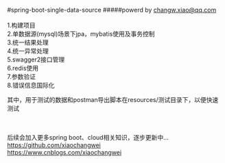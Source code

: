 #spring-boot-single-data-source
#####powerd by changw.xiao@qq.com
<br/><br/>
1.构建项目<br/>
2.单数据源(mysql)场景下jpa，mybatis使用及事务控制<br/>
3.统一结果处理<br/>
4.统一异常处理<br/>
5.swagger2接口管理<br/>
6.redis使用<br/>
7.参数验证<br/>
8.错误信息国际化<br/>

其中，用于测试的数据和postman导出脚本在resources/测试目录下，以便快速测试<br/>


<br/><br/>
后续会加入更多spring boot、cloud相关知识，逐步更新中...
<br/>https://github.com/xiaochangwei
<br/>https://www.cnblogs.com/xiaochangwei
